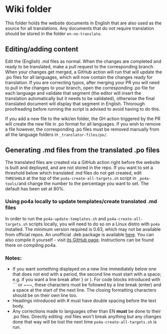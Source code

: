# Wiki folder

This folder holds the website documents in English that are also used as the source for all translations. Any documents that do not require translation should be stored in the folder `en-no-translate`.

## Editing/adding content

Edit the (English) .md files as normal. When the changes are completed and ready to be translated, make a pull request to the corresponding branch. When your changes get merged, a GitHub action will run that will update the .po files for all languages, which will now contain the changes ready for translation. If you are correcting typos, after merging your PR you will need to pull in the changes to your branch, open the corresponding .po file for each language and validate that segment (the editor will insert the translation automatically but it needs to be validated), otherwise the final translated document will display that segment in English. Throrough proofreading before running the script is advised to avoid having to do this.

If you add a new file to the wiki/en folder, the GH action triggered by the PR will create the new file in .po format for all languages. If you wish to remove a file however, the corresponding .po files must be removed manually from all the language folders in `_translator-files/po/`.

## Generating .md files from the translated .po files

The translated files are created via a GitHub action right before the website is built and deployed, and are not stored in the repo. If you want to set a threshold below which translated .md files do not get created, edit `THRESHOLD` at the top of the `po4a-create-all-targets.sh` script in `_po4a-tools/`and change the number to the percentage you want to set. The default has been set at 80%.

### Using po4a locally to update templates/create translated .md files

In order to run the `po4a-update-templates.sh` and `po4a-create-all-targets.sh` scripts locally, you will need to do so on a Linux distro with `po4a` installed. The minimum version required is 0.63, which may not be available from official repos. An unofficial .deb package is available [here](https://github.com/jamulussoftware/assets/tree/main/po4a). You can also compile it yourself - visit [its GitHub page](https://github.com/mquinson/po4a). Instructions can be found there on compiling po4a.

### Notes:

- If you want something displayed on a new line immediately below one that does not end with a period, the second line must start with a space; e.g. if you want a line break after } or ). For code blocks introduced with ``` or ~~~, these characters must be followed by a line break (enter) and a space at the start of the next line. The closing formatting characters should be on their own line too.
- Headings introduced with # must have double spacing before the text body.
- Any corrections made to languages other than EN **must** be done to their .po files. Directly editing .md files won't break anything but any changes done that way will be lost the next time `po4a-create-all-targets.sh` is run.
